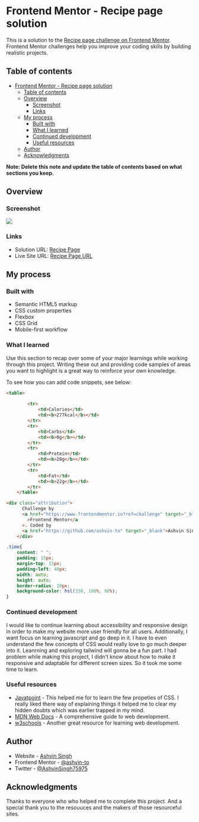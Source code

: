 # Frontend Mentor - Recipe page solution

This is a solution to the [Recipe page challenge on Frontend Mentor](https://www.frontendmentor.io/challenges/recipe-page-KiTsR8QQKm). Frontend Mentor challenges help you improve your coding skills by building realistic projects. 

## Table of contents

- [Frontend Mentor - Recipe page solution](#frontend-mentor---recipe-page-solution)
  - [Table of contents](#table-of-contents)
  - [Overview](#overview)
    - [Screenshot](#screenshot)
    - [Links](#links)
  - [My process](#my-process)
    - [Built with](#built-with)
    - [What I learned](#what-i-learned)
    - [Continued development](#continued-development)
    - [Useful resources](#useful-resources)
  - [Author](#author)
  - [Acknowledgments](#acknowledgments)

**Note: Delete this note and update the table of contents based on what sections you keep.**

## Overview

### Screenshot

![](/Recipe-page-main/assets/images/Web%20capture_29-4-2024_141413_127.0.0.1.jpeg)



### Links

- Solution URL: [Recipe Page](https://www.frontendmentor.io/solutions/recipe-page--_hORjmEki)
- Live Site URL: [Recipe Page URL](https://ashvin-to.github.io/Recipe-page/)

## My process

### Built with

- Semantic HTML5 markup
- CSS custom properties
- Flexbox
- CSS Grid
- Mobile-first workflow


### What I learned

Use this section to recap over some of your major learnings while working through this project. Writing these out and providing code samples of areas you want to highlight is a great way to reinforce your own knowledge.

To see how you can add code snippets, see below:

```html
<table>
      
        <tr>
            <td>Calories</td>
            <td><b>277kcal</b></td>
        </tr>
        <tr>
            <td>Carbs</td>
            <td><b>0g</b></td>
        </tr>
        <tr>
            <td>Protein</td>
            <td><b>20g</b></td>
        </tr>
        <tr>
            <td>Fat</td>
            <td><b>22g</b></td>
        </tr>
    </table>
```
```html
<div class="attribution">
      Challenge by
      <a href="https://www.frontendmentor.io?ref=challenge" target="_blank"
        >Frontend Mentor</a
      >. Coded by
      <a href="https://github.com/ashvin-to" target="_blank">Ashvin Singh</a>.
    </div>
```
```css
.time{
    content: " ";
    padding: 15px;
    margin-top: 15px;
    padding-left: 40px;
    width: auto;
    height: auto;
    border-radius: 10px;
    background-color: hsl(330, 100%, 98%);
}
```



### Continued development

I would like to continue learning about accessibility and responsive design in order to make my website more user friendly for all users. Additionally, I want focus on learning javascript and go deep in it. I have to even understand the few concepts of CSS would really love to go much deeper into it. Leanrning and exploring tailwind will gonna be a fun part.
I had problem while making this project, I didn't know about how to make it  responsive and adaptable for different screen sizes. So it took me some time to learn. 


### Useful resources

- [Javatpoint](https://www.javatpoint.com) - This helped me for to learn the few propeties of CSS. I really liked there way of explaining things it helped me to clear my hidden doubts which was earlier trapped in my mind.
- [MDN Web Docs](https://developer.mozilla.org/en-US/) - A comprehensive guide to web development.
- [w3schools](https://www.w3schools.com/) - Another great resource for learning web development.


## Author

- Website - [Ashvin Singh](https://github.com/ashvin-to)
- Frontend Mentor - [@ashvin-to](https://www.frontendmentor.io/profile/ashvin-to)
- Twitter - [@AshvinSingh75975](https://[www.twitter.com/AshvinSing75975])


## Acknowledgments

Thanks to everyone who who helped me to complete this project. And a special thank you to the resouuces and the makers of those resourceful sites. 


